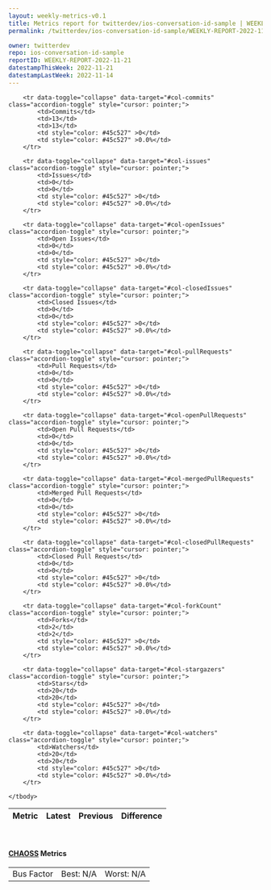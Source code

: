```yaml
---
layout: weekly-metrics-v0.1
title: Metrics report for twitterdev/ios-conversation-id-sample | WEEKLY-REPORT-2022-11-21
permalink: /twitterdev/ios-conversation-id-sample/WEEKLY-REPORT-2022-11-21/

owner: twitterdev
repo: ios-conversation-id-sample
reportID: WEEKLY-REPORT-2022-11-21
datestampThisWeek: 2022-11-21
datestampLastWeek: 2022-11-14
---
```




<table class="table table-condensed" style="border-collapse:collapse;">
    <thead>
    <tr>
        <th>Metric</th>
        <th>Latest</th>
        <th>Previous</th>
        <th colspan="2" style="text-align: center;">Difference</th>
    </tr>
    </thead>
    <tbody>

        <tr data-toggle="collapse" data-target="#col-commits" class="accordion-toggle" style="cursor: pointer;">
            <td>Commits</td>
            <td>13</td>
            <td>13</td>
            <td style="color: #45c527" >0</td>
            <td style="color: #45c527" >0.0%</td>
        </tr>
        
        <tr data-toggle="collapse" data-target="#col-issues" class="accordion-toggle" style="cursor: pointer;">
            <td>Issues</td>
            <td>0</td>
            <td>0</td>
            <td style="color: #45c527" >0</td>
            <td style="color: #45c527" >0.0%</td>
        </tr>
        
        <tr data-toggle="collapse" data-target="#col-openIssues" class="accordion-toggle" style="cursor: pointer;">
            <td>Open Issues</td>
            <td>0</td>
            <td>0</td>
            <td style="color: #45c527" >0</td>
            <td style="color: #45c527" >0.0%</td>
        </tr>
        
        <tr data-toggle="collapse" data-target="#col-closedIssues" class="accordion-toggle" style="cursor: pointer;">
            <td>Closed Issues</td>
            <td>0</td>
            <td>0</td>
            <td style="color: #45c527" >0</td>
            <td style="color: #45c527" >0.0%</td>
        </tr>
        
        <tr data-toggle="collapse" data-target="#col-pullRequests" class="accordion-toggle" style="cursor: pointer;">
            <td>Pull Requests</td>
            <td>0</td>
            <td>0</td>
            <td style="color: #45c527" >0</td>
            <td style="color: #45c527" >0.0%</td>
        </tr>
        
        <tr data-toggle="collapse" data-target="#col-openPullRequests" class="accordion-toggle" style="cursor: pointer;">
            <td>Open Pull Requests</td>
            <td>0</td>
            <td>0</td>
            <td style="color: #45c527" >0</td>
            <td style="color: #45c527" >0.0%</td>
        </tr>
        
        <tr data-toggle="collapse" data-target="#col-mergedPullRequests" class="accordion-toggle" style="cursor: pointer;">
            <td>Merged Pull Requests</td>
            <td>0</td>
            <td>0</td>
            <td style="color: #45c527" >0</td>
            <td style="color: #45c527" >0.0%</td>
        </tr>
        
        <tr data-toggle="collapse" data-target="#col-closedPullRequests" class="accordion-toggle" style="cursor: pointer;">
            <td>Closed Pull Requests</td>
            <td>0</td>
            <td>0</td>
            <td style="color: #45c527" >0</td>
            <td style="color: #45c527" >0.0%</td>
        </tr>
        
        <tr data-toggle="collapse" data-target="#col-forkCount" class="accordion-toggle" style="cursor: pointer;">
            <td>Forks</td>
            <td>2</td>
            <td>2</td>
            <td style="color: #45c527" >0</td>
            <td style="color: #45c527" >0.0%</td>
        </tr>
        
        <tr data-toggle="collapse" data-target="#col-stargazers" class="accordion-toggle" style="cursor: pointer;">
            <td>Stars</td>
            <td>20</td>
            <td>20</td>
            <td style="color: #45c527" >0</td>
            <td style="color: #45c527" >0.0%</td>
        </tr>
        
        <tr data-toggle="collapse" data-target="#col-watchers" class="accordion-toggle" style="cursor: pointer;">
            <td>Watchers</td>
            <td>20</td>
            <td>20</td>
            <td style="color: #45c527" >0</td>
            <td style="color: #45c527" >0.0%</td>
        </tr>
        
    </tbody>
</table>
<br>
<h4><a target="_blank" href="https://chaoss.community/">CHAOSS</a> Metrics</h4>

<table class="table table-condensed" style="border-collapse:collapse;">
    <tbody>
        <td>Bus Factor</td>
        <td>Best: N/A</td>
        <td>Worst: N/A</td>
    </tbody>
</table>
